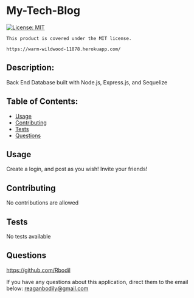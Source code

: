 # My-Tech-Blog

  [![License: MIT](https://img.shields.io/badge/License-MIT-yellow.svg)](https://opensource.org/licenses/MIT)
      
    This product is covered under the MIT license.
    
    https://warm-wildwood-11878.herokuapp.com/
    

  ## Description:
  
  Back End Database built with Node.js, Express.js, and Sequelize

  ## Table of Contents:
  - [Usage](#usage)
  - [Contributing](#contributing)
  - [Tests](#tests)
  - [Questions](#questions)


  ## Usage
  
  Create a login, and post as you wish! Invite your friends!

  ## Contributing

  No contributions are allowed

  ## Tests

  No tests available

  ## Questions

  https://github.com/Rbodil

  If you have any questions about this application, direct them to the email below:
  reaganbodily@gmail.com
